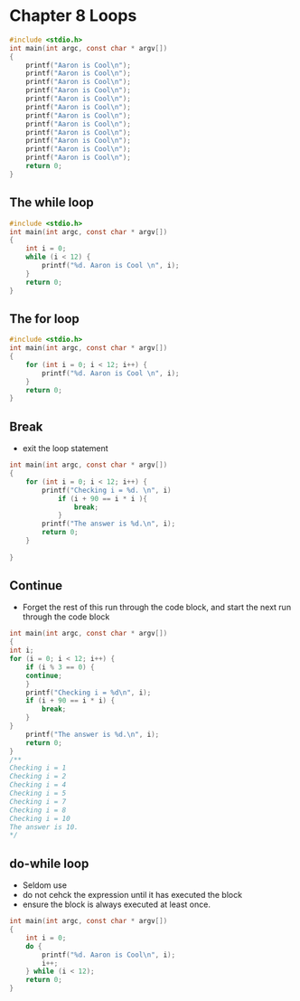 # Chapter 8 Loops

```c
#include <stdio.h>
int main(int argc, const char * argv[])
{
	printf("Aaron is Cool\n"); 
    printf("Aaron is Cool\n"); 
    printf("Aaron is Cool\n"); 
    printf("Aaron is Cool\n"); 
    printf("Aaron is Cool\n"); 
    printf("Aaron is Cool\n"); 
    printf("Aaron is Cool\n"); 
    printf("Aaron is Cool\n"); 
    printf("Aaron is Cool\n"); 
    printf("Aaron is Cool\n");
    printf("Aaron is Cool\n");
    printf("Aaron is Cool\n");
	return 0; 
}

```



## The while loop

```c
#include <stdio.h>
int main(int argc, const char * argv[])
{
	int i = 0;
    while (i < 12) {
        printf("%d. Aaron is Cool \n", i);
    }
	return 0; 
}


```



## The for loop

```c
#include <stdio.h>
int main(int argc, const char * argv[])
{
	for (int i = 0; i < 12; i++) {
    	printf("%d. Aaron is Cool \n", i);
    }
    return 0;
}


```



## Break

-   exit the loop statement

```c
int main(int argc, const char * argv[])
{
	for (int i = 0; i < 12; i++) {
    	printf("Checking i = %d. \n", i)
            if (i + 90 == i * i ){
                break;
            }
        printf("The answer is %d.\n", i);
        return 0;
    }
    
}
```



## Continue

-   Forget the rest of this run through the code block, and start the next run through the code block 

```c
int main(int argc, const char * argv[])
{
int i;
for (i = 0; i < 12; i++) {
    if (i % 3 == 0) {
    continue; 
    }
	printf("Checking i = %d\n", i); 
    if (i + 90 == i * i) {
		break; 
    }
}
	printf("The answer is %d.\n", i); 
    return 0;
}
/**
Checking i = 1 
Checking i = 2 
Checking i = 4 
Checking i = 5 
Checking i = 7 
Checking i = 8 
Checking i = 10 
The answer is 10.
*/
```



## do-while loop

-   Seldom use
-   do not cehck the expression until it has executed the block
-   ensure the block is always executed at least once.

```c
int main(int argc, const char * argv[])
{
	int i = 0;
    do {
        printf("%d. Aaron is Cool\n", i);
        i++;
    } while (i < 12);
    return 0;
}
```

